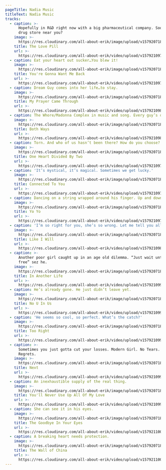 ```yaml
---
pageTitle: Nadia Music
titleText: Nadia Music
tracks:
  - caption: >-
      Hopefully in R&D right now with a big pharmaceutical company. Soon in a
      drug store near you?
    image: >-
      https://res.cloudinary.com/all-about-erik/image/upload/v1579207185/Musical%20Journey/Musical%20Friends/Friends/Nadia/Music/01_Icon-Love_Pill_zyinan.png
    title: The Love Pill
    url: >-
      https://res.cloudinary.com/all-about-erik/video/upload/v1579210978/Musical%20Journey/Musical%20Friends/Friends/Nadia/Music/01-Love_Pill_kb8llm.mp3
  - caption: Eat your heart out sucker…You blew it!
    image: >-
      https://res.cloudinary.com/all-about-erik/image/upload/v1579207185/Musical%20Journey/Musical%20Friends/Friends/Nadia/Music/02_Icon-youregonna_ki6ezr.png
    title: You're Gonna Want Me Back
    url: >-
      https://res.cloudinary.com/all-about-erik/video/upload/v1579210972/Musical%20Journey/Musical%20Friends/Friends/Nadia/Music/02-Youre_Gonna_Want_Me_Back_yccxxm.mp3
  - caption: Dream Guy comes into her life…to stay.
    image: >-
      https://res.cloudinary.com/all-about-erik/image/upload/v1579207185/Musical%20Journey/Musical%20Friends/Friends/Nadia/Music/03_Icon-myprayer_veyunx.png
    title: My Prayer Came Through
    url: >-
      https://res.cloudinary.com/all-about-erik/video/upload/v1579210987/Musical%20Journey/Musical%20Friends/Friends/Nadia/Music/03-My_Prayer_Came_True_djehy6.mp3
  - caption: The Whore/Madonna Complex in music and song. Every guy’s dream?
    image: >-
      https://res.cloudinary.com/all-about-erik/image/upload/v1579207185/Musical%20Journey/Musical%20Friends/Friends/Nadia/Music/04_Icon-bothways_ufxui8.png
    title: Both Ways
    url: >-
      https://res.cloudinary.com/all-about-erik/video/upload/v1579210981/Musical%20Journey/Musical%20Friends/Friends/Nadia/Music/04-Both_Ways_mtsvpb.mp3
  - caption: Torn. And who of us hasn’t been there? How do you choose?
    image: >-
      https://res.cloudinary.com/all-about-erik/image/upload/v1579207185/Musical%20Journey/Musical%20Friends/Friends/Nadia/Music/05_Icon-oneheartdivided_nsdx3a.png
    title: One Heart Divided By Two
    url: >-
      https://res.cloudinary.com/all-about-erik/video/upload/v1579210977/Musical%20Journey/Musical%20Friends/Friends/Nadia/Music/05-One_Heart_Divided_By_Two_vrkymv.mp3
  - caption: 'It’s mystical, it’s magical. Sometimes we get lucky.'
    image: >-
      https://res.cloudinary.com/all-about-erik/image/upload/v1579207185/Musical%20Journey/Musical%20Friends/Friends/Nadia/Music/06_Icon-connectedtoyou_pm8y1w.png
    title: Connected To You
    url: >-
      https://res.cloudinary.com/all-about-erik/video/upload/v1579210978/Musical%20Journey/Musical%20Friends/Friends/Nadia/Music/06-Connected_To_You_vznhvr.mp3
  - caption: Dancing on a string wrapped around his finger. Up and down she goes.
    image: >-
      https://res.cloudinary.com/all-about-erik/image/upload/v1579207185/Musical%20Journey/Musical%20Friends/Friends/Nadia/Music/07_Icon-yoyo_ynbdss.png
    title: Yo Yo
    url: >-
      https://res.cloudinary.com/all-about-erik/video/upload/v1579210978/Musical%20Journey/Musical%20Friends/Friends/Nadia/Music/07-YoYo_prywsl.mp3
  - caption: 'I’m so right for you, she’s so wrong. Let me tell you all the ways.'
    image: >-
      https://res.cloudinary.com/all-about-erik/image/upload/v1579207185/Musical%20Journey/Musical%20Friends/Friends/Nadia/Music/08_Icon-likeiwill_k2tf64.png
    title: Like I Will
    url: >-
      https://res.cloudinary.com/all-about-erik/video/upload/v1579210987/Musical%20Journey/Musical%20Friends/Friends/Nadia/Music/08-Like_I_Will_iy2sip.mp3
  - caption: >-
      Another poor girl caught up in an age old dilemma. “Just wait until I’m
      free” sez he.
    image: >-
      https://res.cloudinary.com/all-about-erik/image/upload/v1579207185/Musical%20Journey/Musical%20Friends/Friends/Nadia/Music/09_Icon-inanotherlife_vn3vah.png
    title: In Another Life
    url: >-
      https://res.cloudinary.com/all-about-erik/video/upload/v1579210990/Musical%20Journey/Musical%20Friends/Friends/Nadia/Music/09-In_Another_Life_mka8ef.mp3
  - caption: He’s already gone. He just didn’t leave yet.
    image: >-
      https://res.cloudinary.com/all-about-erik/image/upload/v1579207185/Musical%20Journey/Musical%20Friends/Friends/Nadia/Music/10_Icon-No_You_in_Us_qztdts.png
    title: No U In Us
    url: >-
      https://res.cloudinary.com/all-about-erik/video/upload/v1579210990/Musical%20Journey/Musical%20Friends/Friends/Nadia/Music/10-No_U_In_Us_osjoqm.mp3
  - caption: 'He seems so cool, so perfect. What’s the catch?'
    image: >-
      https://res.cloudinary.com/all-about-erik/image/upload/v1579207185/Musical%20Journey/Musical%20Friends/Friends/Nadia/Music/11_Icon-tooright_tnus59.png
    title: Too Right
    url: >-
      https://res.cloudinary.com/all-about-erik/video/upload/v1579210991/Musical%20Journey/Musical%20Friends/Friends/Nadia/Music/11-Too_Right_aykir8.mp3
  - caption: >-
      Sometimes you just gotta cut your losses. Modern Girl. No Tears. No
      Regrets.
    image: >-
      https://res.cloudinary.com/all-about-erik/image/upload/v1579207185/Musical%20Journey/Musical%20Friends/Friends/Nadia/Music/12_Icon-next_cy1kmk.png
    title: Next
    url: >-
      https://res.cloudinary.com/all-about-erik/video/upload/v1579210999/Musical%20Journey/Musical%20Friends/Friends/Nadia/Music/12-Next_kbbzr8.mp3
  - caption: An inexhaustible supply of the real thing.
    image: >-
      https://res.cloudinary.com/all-about-erik/image/upload/v1579207185/Musical%20Journey/Musical%20Friends/Friends/Nadia/Music/13_Icon-youllnever_vgctgr.png
    title: You'll Never Use Up All Of My Love
    url: >-
      https://res.cloudinary.com/all-about-erik/video/upload/v1579210998/Musical%20Journey/Musical%20Friends/Friends/Nadia/Music/13-Youll_Never_Use_Up_All_Of_My_Love_gojvmr.mp3
  - caption: She can see it in his eyes.
    image: >-
      https://res.cloudinary.com/all-about-erik/image/upload/v1579207186/Musical%20Journey/Musical%20Friends/Friends/Nadia/Music/14_Icon-Goodbye_in_Eyes_uurt1z.jpg
    title: The Goodbye In Your Eyes
    url: >-
      https://res.cloudinary.com/all-about-erik/video/upload/v1579211001/Musical%20Journey/Musical%20Friends/Friends/Nadia/Music/14-The_Goodbye_In_Your_Eyes_usbboj.mp3
  - caption: A breaking heart needs protection.
    image: >-
      https://res.cloudinary.com/all-about-erik/image/upload/v1579207186/Musical%20Journey/Musical%20Friends/Friends/Nadia/Music/15_Icon-Wall_of_China_ez6zqv.png
    title: The Wall of China
    url: >-
      https://res.cloudinary.com/all-about-erik/video/upload/v1579211003/Musical%20Journey/Musical%20Friends/Friends/Nadia/Music/15-The_Wall_of_China_acgdvq.mp3
---
```


